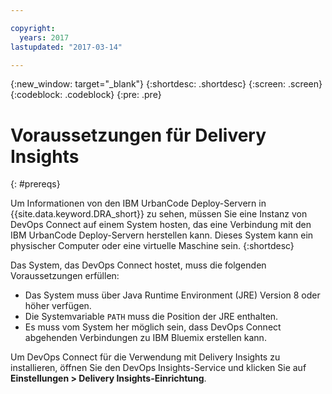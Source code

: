 ```yaml
---

copyright:
  years: 2017
lastupdated: "2017-03-14"

---
```


{:new_window: target="_blank"}
{:shortdesc: .shortdesc}
{:screen: .screen}
{:codeblock: .codeblock}
{:pre: .pre}

# Voraussetzungen für Delivery Insights
{: #prereqs}

Um Informationen von den IBM UrbanCode Deploy-Servern in {{site.data.keyword.DRA_short}} zu sehen, müssen Sie eine Instanz von DevOps Connect auf einem System hosten, das eine Verbindung mit den IBM UrbanCode Deploy-Servern herstellen kann. Dieses System kann ein physischer Computer oder eine virtuelle Maschine sein.
{:shortdesc}

Das System, das DevOps Connect hostet, muss die folgenden Voraussetzungen erfüllen:
- Das System muss über Java Runtime Environment (JRE) Version 8 oder höher verfügen. 
- Die Systemvariable `PATH` muss die Position der JRE enthalten. 
- Es muss vom System her möglich sein, dass DevOps Connect abgehenden Verbindungen zu IBM Bluemix erstellen kann. 

Um DevOps Connect für die Verwendung mit Delivery Insights zu installieren, öffnen Sie den DevOps Insights-Service und klicken Sie auf **Einstellungen > Delivery Insights-Einrichtung**. 
